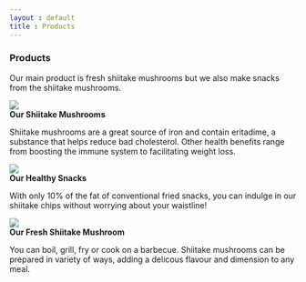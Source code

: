 ```yaml
---
layout : default
title : Products
---
```


### Products

Our main product is fresh shiitake mushrooms but we also make snacks from the shiitake mushrooms.
<div class="row">
	<div class="col-sm-6 col-md-4">
		<div class="thumbnail">
			<img src="{{urls.media}}/shiitake-mushrooms.jpg"/>
			<div class="caption">
				<strong>Our Shiitake Mushrooms</strong>
				<p>Shiitake mushrooms are a great source of iron and contain eritadime, a substance that helps reduce
				bad cholesterol. Other health benefits range from boosting the immune system to facilitating weight loss.</p>
			</div>
		</div>
	</div>
	<div class="col-sm-6 col-md-4">
		<div class="thumbnail">
			<img src="{{urls.media}}/healthy-snacks.jpg" />
			<div class="caption">
				<strong>Our Healthy Snacks</strong>
				<p>With only 10% of the fat of conventional fried snacks, you can indulge in our shiitake chips without worrying about your waistline!</p>
			</div>
		</div>
	</div>
	<div class="col-sm-6 col-md-4">
		<div class="thumbnail">
			<img src="{{urls.media}}/fresh-shiitake-mushrooms.jpg" />
			<div class="caption">
				<strong>Our Fresh Shiitake Mushroom</strong>
				<p>You can boil, grill, fry or cook on a barbecue. Shiitake mushrooms can be prepared in variety of ways, adding a delicous flavour and dimension to any meal.</p>
			</div>
		</div>
	</div>
</div>